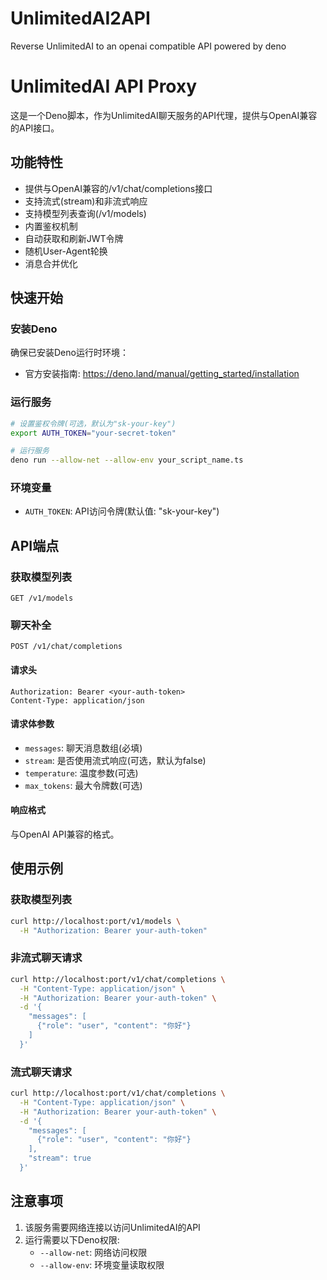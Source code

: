 # UnlimitedAI2API
Reverse UnlimitedAI to an openai compatible API powered by deno

# UnlimitedAI API Proxy

这是一个Deno脚本，作为UnlimitedAI聊天服务的API代理，提供与OpenAI兼容的API接口。

## 功能特性

- 提供与OpenAI兼容的/v1/chat/completions接口
- 支持流式(stream)和非流式响应
- 支持模型列表查询(/v1/models)
- 内置鉴权机制
- 自动获取和刷新JWT令牌
- 随机User-Agent轮换
- 消息合并优化

## 快速开始

### 安装Deno

确保已安装Deno运行时环境：
- 官方安装指南: https://deno.land/manual/getting_started/installation

### 运行服务

```bash
# 设置鉴权令牌(可选，默认为"sk-your-key")
export AUTH_TOKEN="your-secret-token"

# 运行服务
deno run --allow-net --allow-env your_script_name.ts
```

### 环境变量

- `AUTH_TOKEN`: API访问令牌(默认值: "sk-your-key")

## API端点

### 获取模型列表

```
GET /v1/models
```

### 聊天补全

```
POST /v1/chat/completions
```

#### 请求头

```
Authorization: Bearer <your-auth-token>
Content-Type: application/json
```

#### 请求体参数

- `messages`: 聊天消息数组(必填)
- `stream`: 是否使用流式响应(可选，默认为false)
- `temperature`: 温度参数(可选)
- `max_tokens`: 最大令牌数(可选)

#### 响应格式

与OpenAI API兼容的格式。

## 使用示例

### 获取模型列表

```bash
curl http://localhost:port/v1/models \
  -H "Authorization: Bearer your-auth-token"
```

### 非流式聊天请求

```bash
curl http://localhost:port/v1/chat/completions \
  -H "Content-Type: application/json" \
  -H "Authorization: Bearer your-auth-token" \
  -d '{
    "messages": [
      {"role": "user", "content": "你好"}
    ]
  }'
```

### 流式聊天请求

```bash
curl http://localhost:port/v1/chat/completions \
  -H "Content-Type: application/json" \
  -H "Authorization: Bearer your-auth-token" \
  -d '{
    "messages": [
      {"role": "user", "content": "你好"}
    ],
    "stream": true
  }'
```

## 注意事项

1. 该服务需要网络连接以访问UnlimitedAI的API
2. 运行需要以下Deno权限:
   - `--allow-net`: 网络访问权限
   - `--allow-env`: 环境变量读取权限
